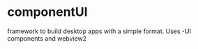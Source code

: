 # componentUI
framework to build desktop apps with a simple format. Uses -UI components and webview2

